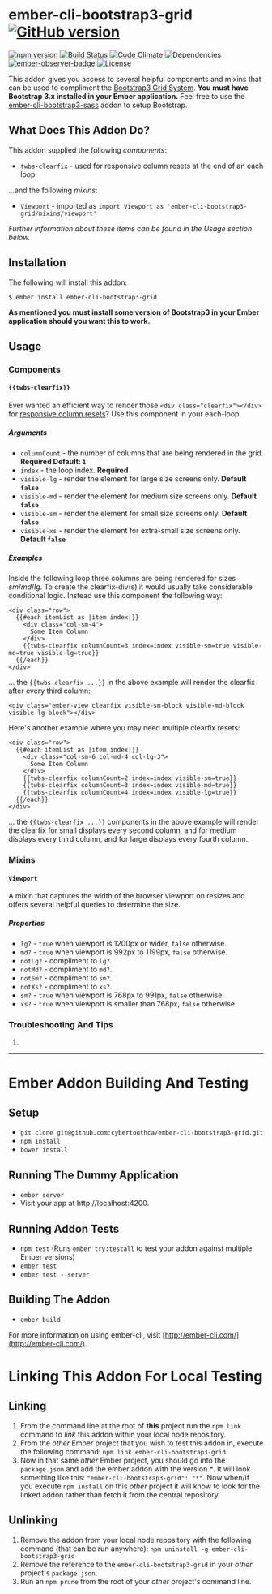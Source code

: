 # ember-cli-bootstrap3-grid [![GitHub version](https://badge.fury.io/gh/cybertoothca%2Fember-cli-bootstrap3-grid.svg)](https://badge.fury.io/gh/cybertoothca%2Fember-cli-bootstrap3-grid)

[![npm version](https://badge.fury.io/js/ember-cli-bootstrap3-grid.svg)](https://badge.fury.io/js/ember-cli-bootstrap3-grid) [![Build Status](https://travis-ci.org/cybertoothca/ember-cli-bootstrap3-grid.svg)](https://travis-ci.org/cybertoothca/ember-cli-bootstrap3-grid) [![Code Climate](https://codeclimate.com/github/cybertoothca/ember-cli-bootstrap3-grid/badges/gpa.svg)](https://codeclimate.com/github/cybertoothca/ember-cli-bootstrap3-grid) ![Dependencies](https://david-dm.org/cybertoothca/ember-cli-bootstrap3-grid.svg) [![ember-observer-badge](http://emberobserver.com/badges/ember-cli-bootstrap3-grid.svg)](http://emberobserver.com/addons/ember-cli-bootstrap3-grid) [![License](https://img.shields.io/npm/l/ember-cli-bootstrap3-grid.svg)](LICENSE.md)

This addon gives you access to several helpful components and mixins
that can be used to compliment the 
[Bootstrap3 Grid System](http://getbootstrap.com/css/#grid).  __You must
have Bootstrap 3.x installed in your Ember application.__  Feel 
free to use the 
[ember-cli-bootstrap3-sass](https://emberobserver.com/addons/ember-cli-bootstrap3-sass) 
addon to setup Bootstrap.

## What Does This Addon Do?

This addon supplied the following _components_:

* `twbs-clearfix` - used for responsive column resets at the end of an
each loop

...and the following _mixins_:

* `Viewport` - imported as 
`import Viewport as 'ember-cli-bootstrap3-grid/mixins/viewport'` 

_Further information about these items can be found in the Usage 
section below._

## Installation

The following will install this addon:

    $ ember install ember-cli-bootstrap3-grid

__As mentioned you must install some version of Bootstrap3 in your
Ember application should you want this to work.__

## Usage

### Components

#### `{{twbs-clearfix}}`

Ever wanted an efficient way to render those 
`<div class="clearfix"></div>` for [responsive column resets](http://getbootstrap.com/css/#grid-responsive-resets)?
Use this component in your each-loop.

##### Arguments

* `columnCount` - the number of columns that are being rendered in the 
grid.  __Required Default: `1`__
* `index` - the loop index. __Required__  
* `visible-lg` - render the element for large size screens only.
__Default `false`__
* `visible-md` - render the element for medium size screens only.
__Default `false`__
* `visible-sm` - render the element for small size screens only.
__Default `false`__
* `visible-xs` - render the element for extra-small size screens only.
__Default `false`__

##### Examples

Inside the following loop three columns are being rendered for 
sizes _sm_/_md_/_lg_.  To create the clearfix-div(s) it would 
usually take considerable conditional logic.  Instead use this 
component the following way: 

    <div class="row">
      {{#each itemList as |item index|}}
        <div class="col-sm-4">
          Some Item Column
        </div>
        {{twbs-clearfix columnCount=3 index=index visible-sm=true visible-md=true visible-lg=true}}
      {{/each}}
    </div>

... the `{{twbs-clearfix ...}}` in the above example will render the 
clearfix after every third column:

    <div class="ember-view clearfix visible-sm-block visible-md-block visible-lg-block"></div>

Here's another example where you may need multiple clearfix resets:

    <div class="row">
      {{#each itemList as |item index|}}
        <div class="col-sm-6 col-md-4 col-lg-3">
          Some Item Column
        </div>
        {{twbs-clearfix columnCount=2 index=index visible-sm=true}}
        {{twbs-clearfix columnCount=3 index=index visible-md=true}}
        {{twbs-clearfix columnCount=4 index=index visible-lg=true}}
      {{/each}}
    </div>

... the `{{twbs-clearfix ...}}` components in the above example will 
render the clearfix for small displays every second column, and for
medium displays every third column, and for large displays every
fourth column.

### Mixins

#### `Viewport`

A mixin that captures the width of the browser viewport on resizes and
offers several helpful queries to determine the size.

##### Properties

* `lg?` - `true` when viewport is 1200px or wider, `false` otherwise.
* `md?` - `true` when viewport is 992px to 1199px, `false` otherwise.
* `notLg?` - compliment to `lg?`.
* `notMd?` - compliment to `md?`.
* `notSm?` - compliment to `sm?`.
* `notXs?` - compliment to `xs?`.
* `sm?` - `true` when viewport is 768px to 991px, `false` otherwise.
* `xs?` - `true` when viewport is smaller than 768px, `false` otherwise.

### Troubleshooting And Tips

1.

---

# Ember Addon Building And Testing

## Setup

* `git clone git@github.com:cybertoothca/ember-cli-bootstrap3-grid.git`
* `npm install`
* `bower install`

## Running The Dummy Application

* `ember server`
* Visit your app at http://localhost:4200.

## Running Addon Tests

* `npm test` (Runs `ember try:testall` to test your addon against multiple Ember versions)
* `ember test`
* `ember test --server`

## Building The Addon

* `ember build`

For more information on using ember-cli, visit [http://ember-cli.com/](http://ember-cli.com/).

# Linking This Addon For Local Testing

## Linking

1. From the command line at the root of __this__ project run the 
`npm link` command to _link_ this addon within your local 
node repository.
1. From the _other_ Ember project that you wish to test this addon 
in, execute the following command:
`npm link ember-cli-bootstrap3-grid`.
1. Now in that same _other_ Ember project, you should go into the
`package.json` and add the ember addon with the version _*_.  It will
look something like this: `"ember-cli-bootstrap3-grid": "*"`.  Now
when/if you execute `npm install` on this _other_ project it 
will know to look for the linked addon rather than fetch it from
the central repository.

## Unlinking

1. Remove the addon from your local node repository with the following
command (that can be run anywhere):
`npm uninstall -g ember-cli-bootstrap3-grid`
1. Remove the reference to the `ember-cli-bootstrap3-grid` 
in your _other_ project's `package.json`.
1. Run an `npm prune` from the root of your _other_ project's command line.
